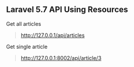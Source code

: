 ## Laravel 5.7 API Using Resources

Get all articles
>  http://127.0.0.1/api/articles

Get single article
> http://127.0.0.1:8002/api/article/3